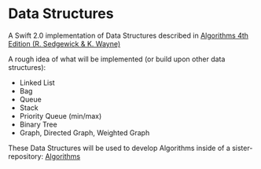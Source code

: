 # Data Structures
A Swift 2.0 implementation of Data Structures described in [Algorithms 4th Edition (R. Sedgewick &amp; K. Wayne)](http://algs4.cs.princeton.edu/home/)

A rough idea of what will be implemented (or build upon other data structures):
- Linked List
- Bag
- Queue
- Stack
- Priority Queue (min/max)
- Binary Tree
- Graph, Directed Graph, Weighted Graph

These Data Structures will be used to develop Algorithms inside of a sister-repository: [Algorithms](https://github.com/webstersx/Algorithms)
